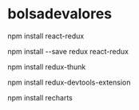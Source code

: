 # bolsadevalores

npm install react-redux

npm install --save redux react-redux

npm install redux-thunk

npm install redux-devtools-extension

npm install recharts